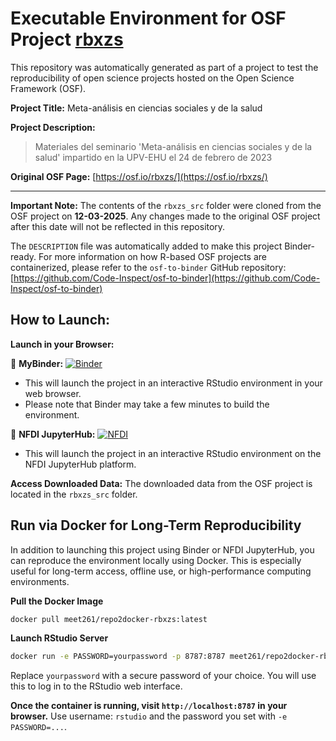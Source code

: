 # Executable Environment for OSF Project [rbxzs](https://osf.io/rbxzs/)

This repository was automatically generated as part of a project to test the reproducibility of open science projects hosted on the Open Science Framework (OSF).

**Project Title:** Meta-análisis en ciencias sociales y de la salud

**Project Description:**
> Materiales del seminario 'Meta-análisis en ciencias sociales y de la salud' impartido en la UPV-EHU el 24 de febrero de 2023

**Original OSF Page:** [https://osf.io/rbxzs/](https://osf.io/rbxzs/)

---

**Important Note:** The contents of the `rbxzs_src` folder were cloned from the OSF project on **12-03-2025**. Any changes made to the original OSF project after this date will not be reflected in this repository.

The `DESCRIPTION` file was automatically added to make this project Binder-ready. For more information on how R-based OSF projects are containerized, please refer to the `osf-to-binder` GitHub repository: [https://github.com/Code-Inspect/osf-to-binder](https://github.com/Code-Inspect/osf-to-binder)

## How to Launch:

**Launch in your Browser:**

🚀 **MyBinder:** [![Binder](https://mybinder.org/badge_logo.svg)](https://mybinder.org/v2/gh/code-inspect-binder/osf_rbxzs/HEAD?urlpath=rstudio)

   * This will launch the project in an interactive RStudio environment in your web browser.
   * Please note that Binder may take a few minutes to build the environment.

🚀 **NFDI JupyterHub:** [![NFDI](https://nfdi-jupyter.de/images/nfdi_badge.svg)](https://hub.nfdi-jupyter.de/r2d/gh/code-inspect-binder/osf_rbxzs/HEAD?urlpath=rstudio)

   * This will launch the project in an interactive RStudio environment on the NFDI JupyterHub platform.

**Access Downloaded Data:**
The downloaded data from the OSF project is located in the `rbxzs_src` folder.

## Run via Docker for Long-Term Reproducibility

In addition to launching this project using Binder or NFDI JupyterHub, you can reproduce the environment locally using Docker. This is especially useful for long-term access, offline use, or high-performance computing environments.

**Pull the Docker Image**

```bash
docker pull meet261/repo2docker-rbxzs:latest
```

**Launch RStudio Server**

```bash
docker run -e PASSWORD=yourpassword -p 8787:8787 meet261/repo2docker-rbxzs
```
Replace `yourpassword` with a secure password of your choice. You will use this to log in to the RStudio web interface.

**Once the container is running, visit `http://localhost:8787` in your browser.**
Use username: `rstudio` and the password you set with `-e PASSWORD=...`.
